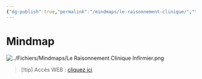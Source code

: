 ```yaml
---
{"dg-publish":true,"permalink":"/mindmaps/le-raisonnement-clinique/","tags":["mindmaps"],"noteIcon":""}
---
```



# Mindmap
![../Fichiers/Mindmaps/Le Raisonnement Clinique Infirmier.png](/img/user/Fichiers/Mindmaps/Le%20Raisonnement%20Clinique%20Infirmier.png)
> [!tip] Accès WEB : [cliquez ici](https://mindmapai.app/mind-map/le-raisonnement-clinique-infirmier-cb4434d4)
